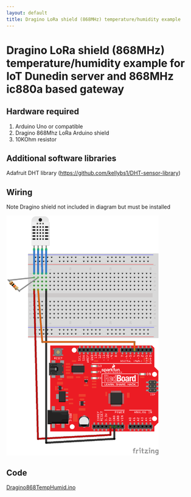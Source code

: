 ```yaml
---
layout: default
title: Dragino LoRa shield (868MHz) temperature/humidity example 
---
```


#  Dragino LoRa shield (868MHz) temperature/humidity example for IoT Dunedin server and 868MHz ic880a based gateway

## Hardware required
1. Arduino Uno or compatible
2. Dragino 868Mhz LoRa Arduino shield 
3. 10KOhm resistor

## Additional software libraries
Adafruit DHT library (https://github.com/kellybs1/DHT-sensor-library)

## Wiring

Note Dragino shield not included in diagram but must be installed

<img src="Dragino868TempHumid_bb.png" width="400">

## Code

<a href ="Dragino868TempHumid.ino">Dragino868TempHumid.ino</a>
